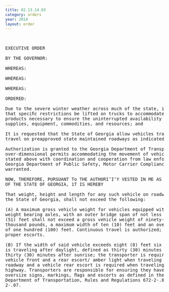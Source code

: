 ```yaml
---
title: 02.13.14.03
category: orders
year: 2014
layout: order
---
```


<pre> 

EXECUTIVE ORDER

BY THE GOVERNOR:

WHEREAS:

WHEREAS:

WHEREAS:

ORDERED:

Due to the severe winter weather across much of the state, it has been determined
that speciﬁc restrictions be lifted on trucks to accommodate the movement of
products necessary to ensure the uninterrupted availability of emergency
supplies, equipment, commodities, and resources; and

It is requested that the State of Georgia allow vehicles transporting such loads to
travel on preapproved state maintained roadways as indicated by the permit; and

Authorization is granted to the Georgia Department of Transportation to issue
over-dimensional permits accommodating the movement of vehicles and loads as
stated above with coordination and cooperation from law enforcement of the
Georgia Department of Public Safety, Motor Carrier Compliance Division if
warranted.

NOW, THEREFORE, PURSUANT To THE AUTHORI’I‘Y VESTED IN ME AS GOVERNOR
OF THE STATE OF GEORGIA, 1T IS HEREBY

That weight, height and length for any such vehicle on roadways maintained by
the State of Georgia, shall not exceed the following:

(A) A maximum gross vehicle weight for vehicles equipped with ﬁve (5)
weight bearing axles, with an outer bridge span of not less than f1fty—one
(51) feet shall not exceed a gross vehicle weight of ninety-ﬁve (95)
thousand pounds, a maximum width of ten (10) feet and an overall length
of one hundred (100) feet. Continuous travel is authorized; with the
proper escorts.

(B) If the width of said vehicle exceeds eight (8) feet six (6) inches and
is traveling after daylight, defined as thirty (30) minutes before sunset to
thirty (30) minutes after sunrise; the transporter is required to have a
vehicle front and a rear escort/ amber light when traveling on a two lane
roadway and a vehicle rear escort is required when traveling on a four lane
highway. Transporters are responsible for ensuring they have proper
oversize signs, markings, ﬂags and escorts as defined in the Georgia
Department of Transportation, Rules and Regulations 672-2-.06 and 672-
2-.07.

</pre>
